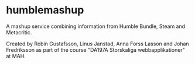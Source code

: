 humblemashup
============
A mashup service combining information from Humble Bundle, Steam and Metacritic.

Created by Robin Gustafsson, Linus Janstad, Anna Forss Lasson and Johan Fredriksson as part of the course "DA197A Storskaliga webbapplikationer" at MAH.
